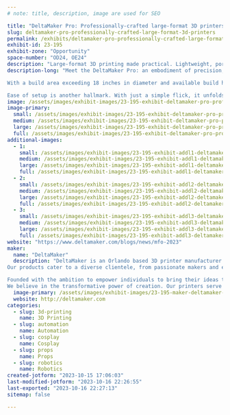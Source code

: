 ```yaml
---
# note: title, description, image are used for SEO

title: "DeltaMaker Pro: Professionally-crafted large-format 3D printers"
slug: deltamaker-pro-professionally-crafted-large-format-3d-printers
permalink: /exhibits/deltamaker-pro-professionally-crafted-large-format-3d-printers/
exhibit-id: 23-195
exhibit-zone: "Opportunity"
space-number: "OD24, OE24"
description: "Large-format 3D printing made practical. Lightweight, portable, and designed for efficiency."
description-long: "Meet the DeltaMaker Pro: an embodiment of precision, versatility, and efficiency in the world of 3D printing. Crafted with meticulous attention to detail, this Orlando-based innovation redefines the notion of large-format 3D printing. While most large printers demand extensive space and cumbersome setup, the DeltaMaker Pro stands apart with its unique delta design. Constructed from lightweight yet robust aerospace-grade aluminum, its structural integrity is unquestionable.

With a build area exceeding 18 inches in diameter and available build heights between 12 and 32 inches, it seamlessly accommodates varied project requirements. Its compact design ensures it comfortably fits on a standard 24-inch deep tabletop, allowing makers to maximize their workspace. The printer's pioneering feature? Its ability to fold flat for transport and storage, making it effortlessly portable and the go-to choice for makers on the move.

Ease of setup is another hallmark. With just a simple flick, it unfolds, ready to transform your digital designs into tangible creations. The DeltaMaker Pro isn’t just a printer; it’s a testament to the evolution of 3D printing. Experience firsthand the fusion of design, functionality, and innovation at our Maker Faire booth."
image: /assets/images/exhibit-images/23-195-exhibit-deltamaker-pro-professionally-crafted-large-format-3d-printers-two-pros-large.jpg
image-primary: 
  small: /assets/images/exhibit-images/23-195-exhibit-deltamaker-pro-professionally-crafted-large-format-3d-printers-two-pros-small.jpg
  medium: /assets/images/exhibit-images/23-195-exhibit-deltamaker-pro-professionally-crafted-large-format-3d-printers-two-pros-medium.jpg
  large: /assets/images/exhibit-images/23-195-exhibit-deltamaker-pro-professionally-crafted-large-format-3d-printers-two-pros-large.jpg
  full: /assets/images/exhibit-images/23-195-exhibit-deltamaker-pro-professionally-crafted-large-format-3d-printers-two-pros-full.jpg
additional-images: 
  - 1:
    small: /assets/images/exhibit-images/23-195-exhibit-addl1-deltamaker-pro-professionally-crafted-large-format-3d-printers-img-8781-small.jpeg
    medium: /assets/images/exhibit-images/23-195-exhibit-addl1-deltamaker-pro-professionally-crafted-large-format-3d-printers-img-8781-medium.jpeg
    large: /assets/images/exhibit-images/23-195-exhibit-addl1-deltamaker-pro-professionally-crafted-large-format-3d-printers-img-8781-large.jpeg
    full: /assets/images/exhibit-images/23-195-exhibit-addl1-deltamaker-pro-professionally-crafted-large-format-3d-printers-img-8781-full.jpeg
  - 2:
    small: /assets/images/exhibit-images/23-195-exhibit-addl2-deltamaker-pro-professionally-crafted-large-format-3d-printers-large-build-plate-small.jpeg
    medium: /assets/images/exhibit-images/23-195-exhibit-addl2-deltamaker-pro-professionally-crafted-large-format-3d-printers-large-build-plate-medium.jpeg
    large: /assets/images/exhibit-images/23-195-exhibit-addl2-deltamaker-pro-professionally-crafted-large-format-3d-printers-large-build-plate-large.jpeg
    full: /assets/images/exhibit-images/23-195-exhibit-addl2-deltamaker-pro-professionally-crafted-large-format-3d-printers-large-build-plate-full.jpeg
  - 3:
    small: /assets/images/exhibit-images/23-195-exhibit-addl3-deltamaker-pro-professionally-crafted-large-format-3d-printers-up-against-the-wall-small.jpeg
    medium: /assets/images/exhibit-images/23-195-exhibit-addl3-deltamaker-pro-professionally-crafted-large-format-3d-printers-up-against-the-wall-medium.jpeg
    large: /assets/images/exhibit-images/23-195-exhibit-addl3-deltamaker-pro-professionally-crafted-large-format-3d-printers-up-against-the-wall-large.jpeg
    full: /assets/images/exhibit-images/23-195-exhibit-addl3-deltamaker-pro-professionally-crafted-large-format-3d-printers-up-against-the-wall-full.jpeg
website: "https://www.deltamaker.com/blogs/news/mfo-2023"
maker: 
  name: "DeltaMaker"
  description: "DeltaMaker is an Orlando based 3D printer manufacturer dedicated to creating professionally-crafted 3D printers and motion systems. 
Our products cater to a diverse clientele, from passionate makers and educators to businesses seeking reliable manufacturing solutions.

Founded with the ambition to empower individuals to bring their ideas to life, DeltaMaker goes beyond simply producing 3D printers. 
We believe in the transformative power of creation. Our printers serve as the bridge, turning intangible ideas into tangible realities."
  image-primary: /assets/images/exhibit-images/23-195-maker-deltamaker-pro-professionally-crafted-large-format-3d-printers-deltamaker-logo-white-bg-medium.png
  website: http://deltamaker.com
categories: 
  - slug: 3d-printing
    name: 3D Printing
  - slug: automation
    name: Automation
  - slug: cosplay
    name: Cosplay
  - slug: props
    name: Props
  - slug: robotics
    name: Robotics
created-jotform: "2023-10-15 17:06:03"
last-modified-jotform: "2023-10-16 22:26:55"
last-exported: "2023-10-16 22:27:13"
sitemap: false

---
```

